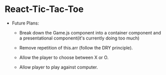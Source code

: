 # React-Tic-Tac-Toe

  * Future Plans:
      * Break down the Game.js component into a container component and a presentational component(it's currently doing too much)
      * Remove repetition of this.arr (follow the DRY principle). 
      
      * Allow the player to choose between X or O.
      * Allow player to play against computer.
